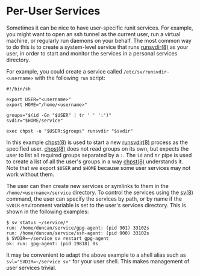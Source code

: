 # Per-User Services

Sometimes it can be nice to have user-specific runit services. For example, you
might want to open an ssh tunnel as the current user, run a virtual machine, or
regularly run daemons on your behalf. The most common way to do this is to
create a system-level service that runs
[runsvdir(8)](https://man.voidlinux.org/runsvdir.8) as your user, in order to
start and monitor the services in a personal services directory.

For example, you could create a service called `/etc/sv/runsvdir-<username>`
with the following `run` script:

```
#!/bin/sh

export USER="<username>"
export HOME="/home/<username>"

groups="$(id -Gn "$USER" | tr ' ' ':')"
svdir="$HOME/service"

exec chpst -u "$USER:$groups" runsvdir "$svdir"
```

In this example [chpst(8)](https://man.voidlinux.org/chpst.8) is used to start a
new [runsvdir(8)](https://man.voidlinux.org/runsvdir.8) process as the specified
user. [chpst(8)](https://man.voidlinux.org/chpst.8) does not read groups on its
own, but expects the user to list all required groups separated by a `:`. The
`id` and `tr` pipe is used to create a list of all the user's groups in a way
[chpst(8)](https://man.voidlinux.org/chpst.8) understands it. Note that we
export `$USER` and `$HOME` because some user services may not work without them.

The user can then create new services or symlinks to them in the
`/home/<username>/service` directory. To control the services using the
[sv(8)](https://man.voidlinux.org/sv.8) command, the user can specify the
services by path, or by name if the `SVDIR` environment variable is set to the
user's services directory. This is shown in the following examples:

```
$ sv status ~/service/*
run: /home/duncan/service/gpg-agent: (pid 901) 33102s
run: /home/duncan/service/ssh-agent: (pid 900) 33102s
$ SVDIR=~/service sv restart gpg-agent
ok: run: gpg-agent: (pid 19818) 0s
```

It may be convenient to adapt the above example to a shell alias such as
`svl="SVDIR=~/service sv"` for your user shell. This makes management of user
services trivial.
